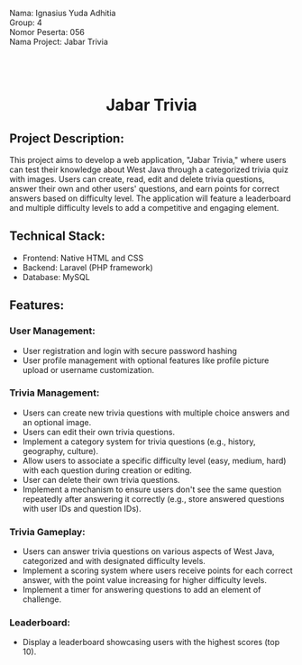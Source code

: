 Nama: Ignasius Yuda Adhitia
<br/>
Group: 4
<br/>
Nomor Peserta: 056
<br/>
Nama Project: Jabar Trivia

<br/>
<br/>

<h1 align="center">
  Jabar Trivia
</h1>

## Project Description:

This project aims to develop a web application, "Jabar Trivia," where users can test their knowledge about West Java through a categorized trivia quiz with images. Users can create, read, edit and delete trivia questions, answer their own and other users' questions, and earn points for correct answers based on difficulty level. The application will feature a leaderboard and multiple difficulty levels to add a competitive and engaging element.

## Technical Stack:

-   Frontend: Native HTML and CSS
-   Backend: Laravel (PHP framework)
-   Database: MySQL

## Features:

### User Management:

-   User registration and login with secure password hashing
-   User profile management with optional features like profile picture upload or username customization.

### Trivia Management:

-   Users can create new trivia questions with multiple choice answers and an optional image.
-   Users can edit their own trivia questions.
-   Implement a category system for trivia questions (e.g., history, geography, culture).
-   Allow users to associate a specific difficulty level (easy, medium, hard) with each question during creation or editing.
-   User can delete their own trivia questions.
-   Implement a mechanism to ensure users don't see the same question repeatedly after answering it correctly (e.g., store answered questions with user IDs and question IDs).

### Trivia Gameplay:

-   Users can answer trivia questions on various aspects of West Java, categorized and with designated difficulty levels.
-   Implement a scoring system where users receive points for each correct answer, with the point value increasing for higher difficulty levels.
-   Implement a timer for answering questions to add an element of challenge.

### Leaderboard:

-   Display a leaderboard showcasing users with the highest scores (top 10).
